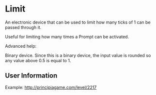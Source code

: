 # Limit
An electronic device that can be used to limit how many ticks of 1 can be passed through it.

Useful for limiting how many times a Prompt can be activated.

Advanced help:

Binary device. Since this is a binary device, the input value is rounded so any value above 0.5 is equal to 1.

## User Information
Example: http://principiagame.com/level/2217